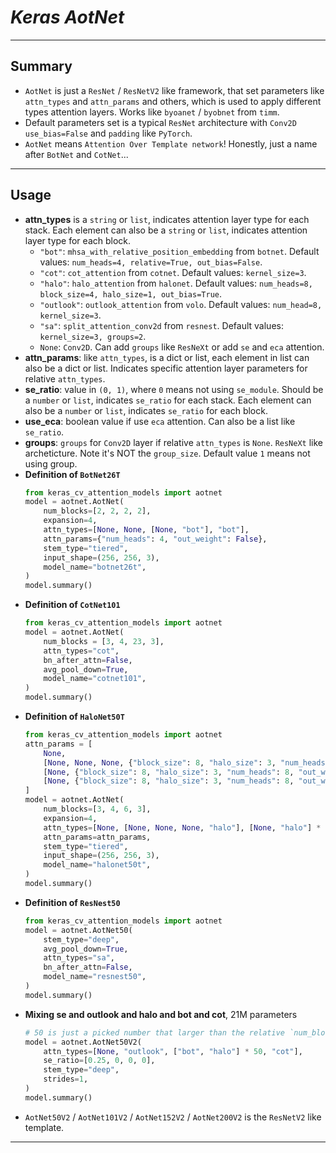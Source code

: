 # ___Keras AotNet___
***

## Summary
  - `AotNet` is just a `ResNet` / `ResNetV2` like framework, that set parameters like `attn_types` and `attn_params` and others, which is used to apply different types attention layers. Works like `byoanet` / `byobnet` from `timm`.
  - Default parameters set is a typical `ResNet` architecture with `Conv2D use_bias=False` and `padding` like `PyTorch`.
  - `AotNet` means `Attention Over Template network`! Honestly, just a name after `BotNet` and `CotNet`...
***

## Usage
  - **attn_types** is a `string` or `list`, indicates attention layer type for each stack. Each element can also be a `string` or `list`, indicates attention layer type for each block.
    - `"bot"`: `mhsa_with_relative_position_embedding` from `botnet`. Default values: `num_heads=4, relative=True, out_bias=False`.
    - `"cot"`: `cot_attention` from `cotnet`. Default values: `kernel_size=3`.
    - `"halo"`: `halo_attention` from `halonet`. Default values: `num_heads=8, block_size=4, halo_size=1, out_bias=True`.
    - `"outlook"`: `outlook_attention` from `volo`. Default values: `num_head=8, kernel_size=3`.
    - `"sa"`: `split_attention_conv2d` from `resnest`. Default values: `kernel_size=3, groups=2`.
    - `None`: `Conv2D`. Can add `groups` like `ResNeXt` or add `se` and `eca` attention.
  - **attn_params**: like `attn_types`, is a dict or list, each element in list can also be a dict or list. Indicates specific attention layer parameters for relative `attn_types`.
  - **se_ratio**: value in `(0, 1)`, where `0` means not using `se_module`. Should be a `number` or `list`, indicates `se_ratio` for each stack. Each element can also be a `number` or `list`, indicates `se_ratio` for each block.
  - **use_eca**: boolean value if use `eca` attention. Can also be a list like `se_ratio`.
  - **groups**: `groups` for `Conv2D` layer if relative `attn_types` is `None`. `ResNeXt` like archeticture. Note it's NOT the `group_size`. Default value `1` means not using group.
  - **Definition of `BotNet26T`**
    ```py
    from keras_cv_attention_models import aotnet
    model = aotnet.AotNet(
        num_blocks=[2, 2, 2, 2],
        expansion=4,
        attn_types=[None, None, [None, "bot"], "bot"],
        attn_params={"num_heads": 4, "out_weight": False},
        stem_type="tiered",
        input_shape=(256, 256, 3),
        model_name="botnet26t",
    )
    model.summary()
    ```
  - **Definition of `CotNet101`**
    ```py
    from keras_cv_attention_models import aotnet
    model = aotnet.AotNet(
        num_blocks = [3, 4, 23, 3],
        attn_types="cot",
        bn_after_attn=False,
        avg_pool_down=True,
        model_name="cotnet101",
    )
    model.summary()
    ```
  - **Definition of `HaloNet50T`**
    ```py
    from keras_cv_attention_models import aotnet
    attn_params = [
        None,
        [None, None, None, {"block_size": 8, "halo_size": 3, "num_heads": 4, "out_weight": False}],
        [None, {"block_size": 8, "halo_size": 3, "num_heads": 8, "out_weight": False}] * 3,
        [None, {"block_size": 8, "halo_size": 3, "num_heads": 8, "out_weight": False}, None],
    ]
    model = aotnet.AotNet(
        num_blocks=[3, 4, 6, 3],
        expansion=4,
        attn_types=[None, [None, None, None, "halo"], [None, "halo"] * 3, [None, "halo", None]],
        attn_params=attn_params,
        stem_type="tiered",
        input_shape=(256, 256, 3),
        model_name="halonet50t",
    )
    model.summary()
    ```
  - **Definition of `ResNest50`**
    ```py
    from keras_cv_attention_models import aotnet
    model = aotnet.AotNet50(
        stem_type="deep",
        avg_pool_down=True,
        attn_types="sa",
        bn_after_attn=False,
        model_name="resnest50",
    )
    model.summary()
    ```
  - **Mixing se and outlook and halo and bot and cot**, 21M parameters
    ```py
    # 50 is just a picked number that larger than the relative `num_block`
    model = aotnet.AotNet50V2(
        attn_types=[None, "outlook", ["bot", "halo"] * 50, "cot"],
        se_ratio=[0.25, 0, 0, 0],
        stem_type="deep",
        strides=1,
    )
    model.summary()
    ```
  - `AotNet50V2` / `AotNet101V2` / `AotNet152V2` / `AotNet200V2` is the `ResNetV2` like template.
***
